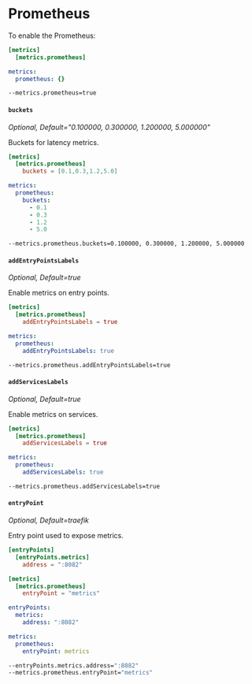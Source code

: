 # Prometheus

To enable the Prometheus:

```toml tab="File (TOML)"
[metrics]
  [metrics.prometheus]
```

```yaml tab="File (YAML)"
metrics:
  prometheus: {}
```

```bash tab="CLI"
--metrics.prometheus=true
```

#### `buckets`

_Optional, Default="0.100000, 0.300000, 1.200000, 5.000000"_

Buckets for latency metrics.

```toml tab="File (TOML)"
[metrics]
  [metrics.prometheus]
    buckets = [0.1,0.3,1.2,5.0]
```

```yaml tab="File (YAML)"
metrics:
  prometheus:
    buckets:
      - 0.1
      - 0.3
      - 1.2
      - 5.0
```

```bash tab="CLI"
--metrics.prometheus.buckets=0.100000, 0.300000, 1.200000, 5.000000
```

#### `addEntryPointsLabels`

_Optional, Default=true_

Enable metrics on entry points.

```toml tab="File (TOML)"
[metrics]
  [metrics.prometheus]
    addEntryPointsLabels = true
```

```yaml tab="File (YAML)"
metrics:
  prometheus:
    addEntryPointsLabels: true
```

```bash tab="CLI"
--metrics.prometheus.addEntryPointsLabels=true
```

#### `addServicesLabels`

_Optional, Default=true_

Enable metrics on services.

```toml tab="File (TOML)"
[metrics]
  [metrics.prometheus]
    addServicesLabels = true
```

```yaml tab="File (YAML)"
metrics:
  prometheus:
    addServicesLabels: true
```

```bash tab="CLI"
--metrics.prometheus.addServicesLabels=true
```

#### `entryPoint`

_Optional, Default=traefik_

Entry point used to expose metrics.

```toml tab="File (TOML)"
[entryPoints]
  [entryPoints.metrics]
    address = ":8082"

[metrics]
  [metrics.prometheus]
    entryPoint = "metrics"
```

```yaml tab="File (YAML)"
entryPoints:
  metrics:
    address: ":8082"

metrics:
  prometheus:
    entryPoint: metrics
```

```bash tab="CLI"
--entryPoints.metrics.address=":8082"
--metrics.prometheus.entryPoint="metrics"
```
